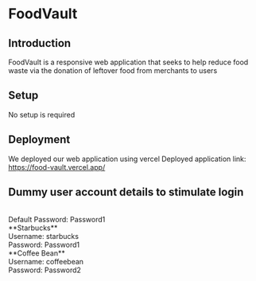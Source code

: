 # FoodVault

## Introduction
FoodVault is a responsive web application that seeks to help reduce food waste via the donation of leftover food from merchants to users

## Setup 
No setup is required

## Deployment
We deployed our web application using vercel
Deployed application link: https://food-vault.vercel.app/

## Dummy user account details to stimulate login
<br> 
Default Password: Password1
<br>
**Starbucks**
<br>
Username: starbucks
<br>
Password: Password1  
<br>
**Coffee Bean**
<br>
Username: coffeebean
<br>
Password: Password2

